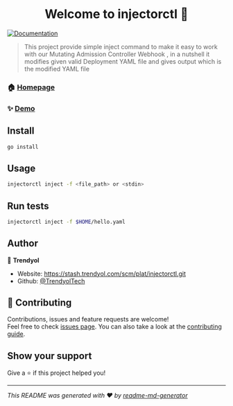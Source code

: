 <h1 align="center">Welcome to injectorctl 👋</h1>
<p>
  <a href="https://stash.trendyol.com/scm/plat/injectorctl.git" target="_blank">
    <img alt="Documentation" src="https://img.shields.io/badge/documentation-yes-brightgreen.svg" />
  </a>
</p>

> This project provide simple inject command to make it easy to work with our Mutating Admission Controller Webhook , in a nutshell it modifies given valid Deployment YAML file and gives output which is the modified YAML file

### 🏠 [Homepage](https://stash.trendyol.com/scm/plat/injectorctl.git)

### ✨ [Demo](https://asciinema.org/a/304863)

## Install

```sh
go install
```

## Usage

```sh
injectorctl inject -f <file_path> or <stdin>
```

## Run tests

```sh
injectorctl inject -f $HOME/hello.yaml
```

## Author

👤 **Trendyol**

* Website: https://stash.trendyol.com/scm/plat/injectorctl.git
* Github: [@TrendyolTech](https://github.com/TrendyolTech)

## 🤝 Contributing

Contributions, issues and feature requests are welcome!<br />Feel free to check [issues page](https://stash.trendyol.com/scm/plat/injectorctl.git). You can also take a look at the [contributing guide](https://stash.trendyol.com/scm/plat/injectorctl.git).

## Show your support

Give a ⭐️ if this project helped you!

***
_This README was generated with ❤️ by [readme-md-generator](https://github.com/kefranabg/readme-md-generator)_
